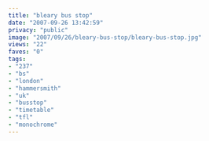 ```yaml
---
title: "bleary bus stop"
date: "2007-09-26 13:42:59"
privacy: "public"
image: "2007/09/26/bleary-bus-stop/bleary-bus-stop.jpg"
views: "22"
faves: "0"
tags:
- "237"
- "bs"
- "london"
- "hammersmith"
- "uk"
- "busstop"
- "timetable"
- "tfl"
- "monochrome"
---
```



